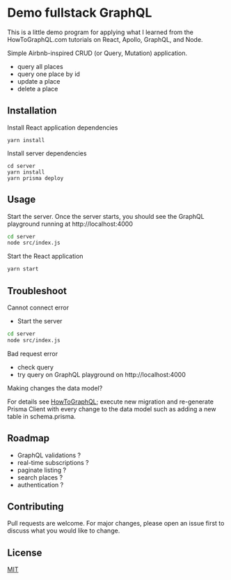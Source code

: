 # Demo fullstack GraphQL

This is a little demo program for applying what I learned from the HowToGraphQL.com tutorials on React, Apollo, GraphQL, and Node.

Simple Airbnb-inspired CRUD (or Query, Mutation) application.

- query all places
- query one place by id
- update a place
- delete a place

## Installation

Install React application dependencies

```
yarn install
```

Install server dependencies

```
cd server
yarn install
yarn prisma deploy
```

## Usage

Start the server. Once the server starts, you should see the GraphQL playground running at http://localhost:4000

```bash
cd server
node src/index.js
```

Start the React application

```bash
yarn start
```

## Troubleshoot

Cannot connect error

- Start the server

```bash
cd server
node src/index.js
```

Bad request error

- check query
- try query on GraphQL playground on http://localhost:4000

Making changes the data model?

For details see [HowToGraphQL](https://www.howtographql.com/graphql-js/6-authentication/); execute new migration and re-generate Prisma Client with every change to the data model such as adding a new table in schema.prisma.

## Roadmap

- GraphQL validations ?
- real-time subscriptions ?
- paginate listing ?
- search places ?
- authentication ?

## Contributing

Pull requests are welcome. For major changes, please open an issue first to discuss what you would like to change.

## License

[MIT](https://choosealicense.com/licenses/mit/)
